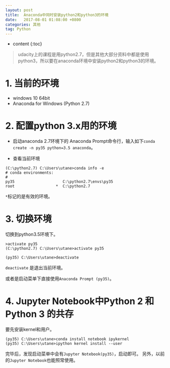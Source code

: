 ```yaml
---
layout: post
title:  Anaconda中同时安装python2和python3的环境
date:   2017-08-01 01:08:00 +0800
categories: 其他
tag: Python
---
```

* content
{:toc}


> udacity上的课程是用python2.7，但是其他大部分资料中都是使用python3，所以要在anaconda环境中安装python2和python3的环境。

# 1. 当前的环境

- windows 10 64bit
- Anaconda for Windows (Python 2.7)

# 2. 配置python 3.x用的环境

- 启动anaconda 2.7环境下的 Anaconda Prompt命令行，输入如下`conda create -n py35 python=3.5 anaconda`。

- 查看当前环境

```
(C:\python2.7) C:\Users\utane>conda info -e
# conda environments:
#
py35                     C:\python2.7\envs\py35
root                  *  C:\python2.7

```

`*`标记的是有效的环境。

# 3. 切换环境

切换到python3.5环境下。

```
>activate py35
(C:\python2.7) C:\Users\utane>activate py35

(py35) C:\Users\utane>deactivate

```

`deactivate` 是退出当前环境。

或者是启动菜单下直接使用`Anaconda Prompt (py35)`。

# 4. Jupyter Notebook中Python 2 和 Python 3 的共存

要先安装kernel和用户。

```
(py35) C:\Users\utane>conda install notebook ipykernel
(py35) C:\Users\utane>ipython kernel install --user

```

完毕后，发现启动菜单中会有`Jupyter Notebook(py35)`，启动即可。
另外，以前的`Jupyter Notebook`也能照常使用。
